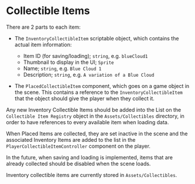 # Collectible Items

There are 2 parts to each item:
- The `InventoryCollectibleItem` scriptable object, which contains the actual item information:
  - Item ID (for saving/loading); `string`, e.g. `blueCloud1`
  - Thumbnail to display in the UI; `Sprite`
  - Name; `string`, e.g. `Blue Cloud 1`
  - Description; `string`, e.g. `A variation of a Blue Cloud`

- The `PlacedCollectibleItem` component, which goes on a game object in the scene. 
This contains a reference to the `InventoryCollectibleItem` that the object should give the player when they collect it.

Any new Inventory Collectible Items should be added into the List on the `Collectible Item Registry` object in the 
`Assets/Collectibles` directory, in order to have references to every available item when loading data.

When Placed Items are collected, they are set inactive in the scene and the associated Inventory Items are added to 
the list in the `PlayerCollectibleItemController` component on the player. 

In the future, when saving and loading is implemented, items that are already collected should be 
disabled when the scene loads.

Inventory collectible items are currently stored in `Assets/Collectibles`.